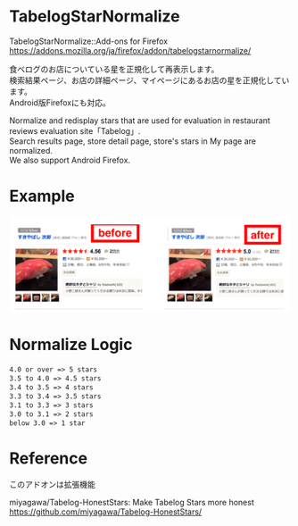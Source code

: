 # TabelogStarNormalize
TabelogStarNormalize::Add-ons for Firefox https://addons.mozilla.org/ja/firefox/addon/tabelogstarnormalize/

食べログのお店についている星を正規化して再表示します。  
検索結果ページ、お店の詳細ページ、マイページにあるお店の星を正規化しています。  
Android版Firefoxにも対応。  

Normalize and redisplay stars that are used for evaluation in restaurant reviews evaluation site「Tabelog」.  
Search results page, store detail page, store's stars in My page are normalized.  
We also support Android Firefox.  

# Example

<img src="https://raw.githubusercontent.com/takedajs/ImageStorage/master/images/TabelogStarNormalize_1.png" alt="アドオン適用前と後の比較" width="800px">

# Normalize Logic

```
4.0 or over => 5 stars
3.5 to 4.0 => 4.5 stars
3.4 to 3.5 => 4 stars
3.3 to 3.4 => 3.5 stars
3.1 to 3.3 => 3 stars
3.0 to 3.1 => 2 stars
below 3.0 => 1 star
```

# Reference

このアドオンは拡張機能

miyagawa/Tabelog-HonestStars: Make Tabelog Stars more honest
https://github.com/miyagawa/Tabelog-HonestStars/
